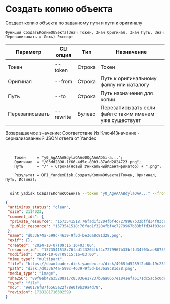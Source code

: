 ﻿---
sidebar_position: 5
---

# Создать копию объекта
 Создает копию объекта по заданному пути и пути к оригиналу



`Функция СоздатьКопиюОбъекта(Знач Токен, Знач Оригинал, Знач Путь, Знач Перезаписывать = Ложь) Экспорт`

  | Параметр | CLI опция | Тип | Назначение |
  |-|-|-|-|
  | Токен | --token | Строка | Токен |
  | Оригинал | --from | Строка | Путь к оригинальному файлу или каталогу |
  | Путь | --to | Строка | Путь назначения для копии |
  | Перезаписывать | --rewrite | Булево | Перезаписывать если файл с таким именем уже существует |

  
  Возвращаемое значение:   Соответствие Из КлючИЗначение - сериализованный JSON ответа от Yandex

<br/>




```bsl title="Пример кода"
    Токен     = "y0_AgAAAABdylaOAAs0QgAAAAD5i-a...";
    Оригинал  = "/03dd2890-1f66-4d5c-80b3-87a0d2824723.png";
    Путь      = "/" + Строка(Новый УникальныйИдентификатор) + ".png";

    Результат = OPI_YandexDisk.СоздатьКопиюОбъекта(Токен, Оригинал, Путь, Истина);
```



```sh title="Пример команды CLI"
    
  oint yadisk СоздатьКопиюОбъекта --token "y0_AgAAAABdylaOAA..." --from "/Альпака.png" --to "/Альпака (копия).png" --rewrite %rewrite%

```

```json title="Результат"
{
 "antivirus_status": "clean",
 "size": 2114023,
 "comment_ids": {
  "private_resource": "1573541518:76fad1f3204fbf4c7279967b33bffd34f03cae80739ec7e77f0db9e5eca1aa6d",
  "public_resource": "1573541518:76fad1f3204fbf4c7279967b33bffd34f03cae80739ec7e77f0db9e5eca1aa6d"
 },
 "name": "d033674a-599c-4639-9f5d-be36a8c81d28.png",
 "exif": {},
 "created": "2024-10-07T09:15:16+03:00",
 "resource_id": "1573541518:76fad1f3204fbf4c7279967b33bffd34f03cae80739ec7e77f0db9e5eca1aa6d",
 "modified": "2024-10-07T09:15:16+03:00",
 "mime_type": "multipart",
 "file": "https://downloader.disk.yandex.ru/disk/4965fd5289f2b60c19c253bf378a7ce330ce7c0a3226ba35fd2b7bc3bff20e17/6703b4b4/gwThwhLBKYvLhQCNnqAHim3BuGQ8RObPrs3AaDo7vReBAh7IXV2qdMeuU1Ft0Xe29kKVdyJGyiwpYTXJSyMSBw%3D%3D?uid=1573541518&filename=d033674a-599c-4639-9f5d-be36a8c81d28.png&disposition=attachment&hash=&limit=0&content_type=multipart&owner_uid=1573541518&fsize=2114023&hid=03d7263840468e281bd0b238a26e7d0d&media_type=image&tknv=v2&etag=9e0176f87f6565a22f78e0f9b39a4d78",
 "path": "disk:/d033674a-599c-4639-9f5d-be36a8c81d28.png",
 "media_type": "image",
 "sha256": "89f8eb42a35208a17c85036e17237b0aa0657e1841efa6171dc5acbc0dea9e18",
 "type": "file",
 "md5": "9e0176f87f6565a22f78e0f9b39a4d78",
 "revision": 1728281716302599
}
```
